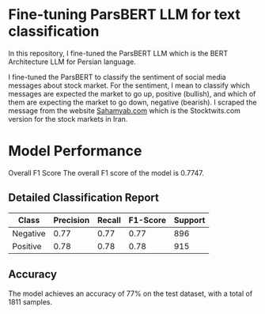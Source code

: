 # Fine-tuning ParsBERT LLM for text classification

In this repository, I fine-tuned the ParsBERT LLM which is the BERT Architecture LLM for Persian language.

I fine-tuned the ParsBERT to classify the sentiment of social media messages about stock market. For the sentiment, I mean to classify which messages are expected the market to go up, positive (bullish), and which of them are expecting the market to go down, negative (bearish).
I scraped the message from the website [Sahamyab.com](https://www.sahamyab.com/stocktwits) which is the Stocktwits.com version for the stock markets in Iran.

# Model Performance
Overall F1 Score
The overall F1 score of the model is 0.7747.

## Detailed Classification Report

| Class     | Precision | Recall | F1-Score | Support |
|-----------|-----------|--------|----------|---------|
| Negative  | 0.77      | 0.77   | 0.77     | 896     |
| Positive  | 0.78      | 0.78   | 0.78     | 915     |

## Accuracy
The model achieves an accuracy of 77% on the test dataset, with a total of 1811 samples.



